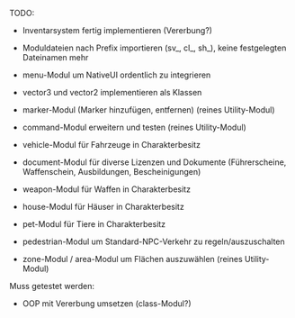 TODO:

- Inventarsystem fertig implementieren (Vererbung?)
- Moduldateien nach Prefix importieren (sv_, cl_, sh_), keine festgelegten Dateinamen mehr

- menu-Modul um NativeUI ordentlich zu integrieren
- vector3 und vector2 implementieren als Klassen
- marker-Modul (Marker hinzufügen, entfernen) (reines Utility-Modul)
- command-Modul erweitern und testen (reines Utility-Modul)
- vehicle-Modul für Fahrzeuge in Charakterbesitz
- document-Modul für diverse Lizenzen und Dokumente (Führerscheine, Waffenschein, Ausbildungen, Bescheinigungen)
- weapon-Modul für Waffen in Charakterbesitz
- house-Modul für Häuser in Charakterbesitz
- pet-Modul für Tiere in Charakterbesitz
- pedestrian-Modul um Standard-NPC-Verkehr zu regeln/auszuschalten
- zone-Modul / area-Modul um Flächen auszuwählen (reines Utility-Modul)


Muss getestet werden:
- OOP mit Vererbung umsetzen (class-Modul?)